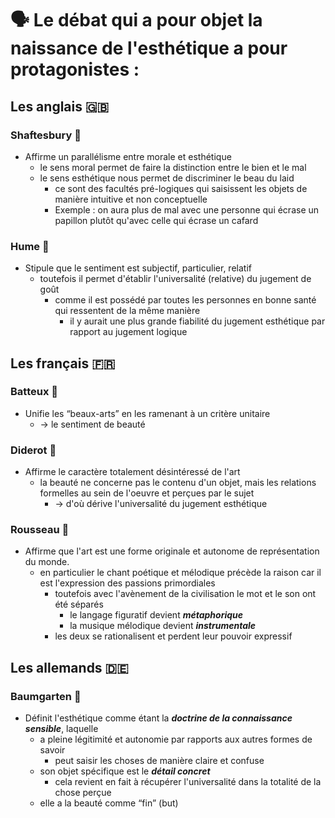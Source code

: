 # 🗣 Le débat qui a pour objet la naissance de l'esthétique a pour protagonistes :

## Les anglais 🇬🇧

### Shaftesbury 👨
- Affirme un parallélisme entre morale et esthétique
  - le sens moral permet de faire la distinction entre le bien et le mal
  - le sens esthétique nous permet de discriminer le beau du laid
    - ce sont des facultés pré-logiques qui saisissent les objets de manière intuitive et non conceptuelle
    - Exemple : on aura plus de mal avec une personne qui écrase un papillon plutôt qu'avec celle qui écrase un cafard

### Hume 👨
- Stipule que le sentiment est subjectif, particulier, relatif
  - toutefois il permet d'établir l'universalité (relative) du jugement de goût
    - comme il est possédé par toutes les personnes en bonne santé qui ressentent de la même manière
      - il y aurait une plus grande fiabilité du jugement esthétique par rapport au jugement logique

## Les français 🇫🇷

### Batteux 🤵
- Unifie les “beaux-arts” en les ramenant à un critère unitaire
  - → le sentiment de beauté

### Diderot 👨
- Affirme le caractère totalement désintéressé de l'art
  - la beauté ne concerne pas le contenu d'un objet, mais les relations formelles au sein de l'oeuvre et perçues par le sujet
    - → d'où dérive l'universalité du jugement esthétique

### Rousseau 👦
- Affirme que l'art est une forme originale et autonome de représentation du monde.
  - en particulier le chant poétique et mélodique précède la raison car il est l'expression des passions primordiales
    - toutefois avec l'avènement de la civilisation le mot et le son ont été séparés
      - le langage figuratif devient ***métaphorique***
      - la musique mélodique devient ***instrumentale***
    - les deux se rationalisent et perdent leur pouvoir expressif


## Les allemands 🇩🇪

### Baumgarten 👨
- Définit l'esthétique comme étant la ***doctrine de la connaissance sensible***, laquelle
  - a pleine légitimité et autonomie par rapports aux autres formes de savoir
    - peut saisir les choses de manière claire et confuse
  - son objet spécifique est le ***détail concret***
    - cela revient en fait à récupérer l'universalité dans la totalité de la chose perçue
  - elle a la beauté comme “fin” (but)